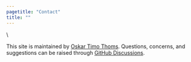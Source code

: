 ```yaml
---
pagetitle: "Contact"
title: ""
---
```


\  

This site is maintained by [Oskar Timo Thoms](https://oskarthoms.net/). Questions, concerns, and suggestions can be raised through [GitHub Discussions](https://github.com/timothoms/covid19Outaouais/discussions).

